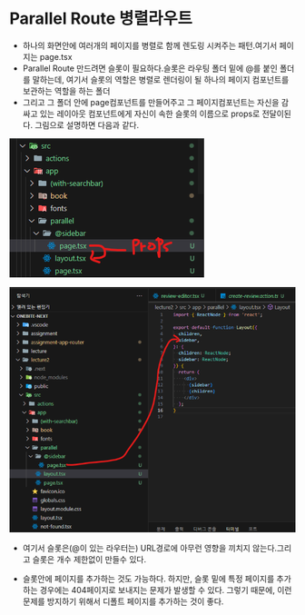 # Parallel Route 병렬라우트

- 하나의 화면안에 여러개의 페이지를 병렬로 함께 렌도링 시켜주는 패턴.여기서 페이지는 page.tsx
- Parallel Route 만드려면 슬롯이 필요하다.슬롯은 라우팅 폴더 밑에 @를 붙인 폴더를 말하는데, 여기서 슬롯의 역할은 병렬로 렌더링이 될 하나의 페이지 컴포넌트를 보관하는 역할을 하는 폴더
- 그리고 그 폴더 안에 page컴포넌트를 만들어주고 그 페이지컴포넌트는 자신을 감싸고 있는 레이아웃 컴포넌트에게 자신이 속한 슬롯의 이름으로 props로 전달이된다. 그림으로 설명하면 다음과 같다.

![alt text](image.png)

![alt text](image-1.png)

- 여기서 슬롯은(@이 있는 라우터는) URL경로에 아무런 영향을 끼치지 않는다.그리고 슬롯은 개수 제한없이 만들수 있다.

- 슬롯안에 페이지를 추가하는 것도 가능하다. 하지만, 슬롯 밑에 특정 페이지를 추가하는 경우에는 404페이지로 보내지는 문제가 발생할 수 있다. 그렇기 때문에, 이런 문제를 방지하기 위해서 디폴트 페이지를 추가하는 것이 좋다.
